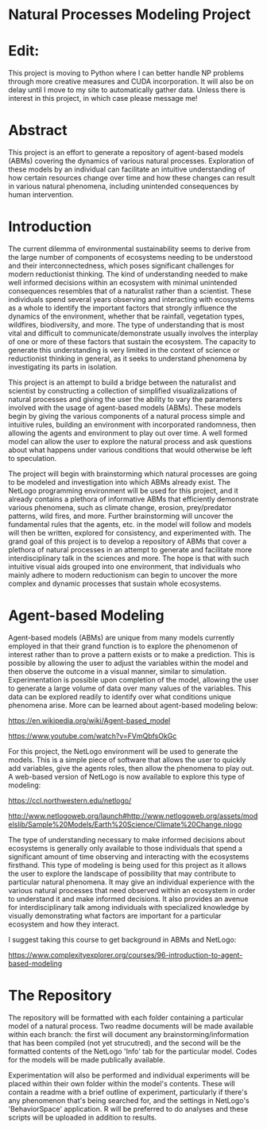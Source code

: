 # Natural Processes Modeling Project

# Edit:
This project is moving to Python where I can better handle NP problems through more creative measures and CUDA incorporation.  It will also be on delay until I move to my site to automatically gather data.  Unless there is interest in this project, in which case please message me!

# Abstract

This project is an effort to generate a repository of agent-based models (ABMs) covering the dynamics of various natural processes.  Exploration of these models by an individual can facilitate an intuitive understanding of how certain resources change over time and how these changes can result in various natural phenomena, including unintended consequences by human intervention.

# Introduction

The current dilemma of environmental sustainability seems to derive from the large number of components of ecosystems needing to be understood and their interconnectedness, which poses significant challenges for modern reductionist thinking.  The kind of understanding needed to make well informed decisions within an ecosystem with minimal unintended consequences resembles that of a naturalist rather than a scientist.  These individuals spend several years observing and interacting with ecosystems as a whole to identify the important factors that strongly influence the dynamics of the environment, whether that be rainfall, vegetation types, wildfires, biodiversity, and more.  The type of understanding that is most vital and difficult to communicate/demonstrate usually involves the interplay of one or more of these factors that sustain the ecosystem.  The capacity to generate this understanding is very limited in the context of science or reductionist thinking in general, as it seeks to understand phenomena by investigating its parts in isolation.  

This project is an attempt to build a bridge between the naturalist and scientist by constructing a collection of simplified visualizalizations of natural processes and giving the user the ability to vary the parameters involved with the usage of agent-based models (ABMs).  These models begin by giving the various components of a natural process simple and intuitive rules, building an environment with incorporated randomness, then allowing the agents and environment to play out over time.  A well formed model can allow the user to explore the natural process and ask questions about what happens under various conditions that would otherwise be left to speculation.

The project will begin with brainstorming which natural processes are going to be modeled and investigation into which ABMs already exist.  The NetLogo programming environment will be used for this project, and it already contains a plethora of informative ABMs that efficiently demonstrate various phenomena, such as climate change, erosion, prey/predator patterns, wild fires, and more.  Further brainstorming will uncover the fundamental rules that the agents, etc. in the model will follow and models will then be written, explored for consistency, and experimented with.  The grand goal of this project is to develop a repository of ABMs that cover a plethora of natural processes in an attempt to generate and facilitate more interdisciplinary talk in the sciences and more.  The hope is that with such intuitive visual aids grouped into one environment, that individuals who mainly adhere to modern reductionism can begin to uncover the more complex and dynamic processes that sustain whole ecosystems.

# Agent-based Modeling

Agent-based models (ABMs) are unique from many models currently employed in that their grand function is to explore the phenomenon of interest rather than to prove a pattern exists or to make a prediction.  This is possible by allowing the user to adjust the variables within the model and then observe the outcome in a visual manner, similar to simulation.  Experimentation is possible upon completion of the model, allowing the user to generate a large volume of data over many values of the variables.  This data can be explored readily to identify over what conditions unique phenomena arise.  More can be learned about agent-based modeling below:

https://en.wikipedia.org/wiki/Agent-based_model

https://www.youtube.com/watch?v=FVmQbfsOkGc

For this project, the NetLogo environment will be used to generate the models.  This is a simple piece of software that allows the user to quickly add variables, give the agents roles, then allow the phenomena to play out.  A web-based version of NetLogo is now available to explore this type of modeling:  

https://ccl.northwestern.edu/netlogo/

http://www.netlogoweb.org/launch#http://www.netlogoweb.org/assets/modelslib/Sample%20Models/Earth%20Science/Climate%20Change.nlogo

The type of understanding necessary to make informed decisions about ecosystems is generally only available to those individuals that spend a significant amount of time observing and interacting with the ecosystems firsthand.  This type of modeling is being used for this project as it allows the user to explore the landscape of possibility that may contribute to particular natural phenomena.  It may give an individual experience with the various natural processes that need observed within an ecosystem in order to understand it and make informed decisions.  It also provides an avenue for interdisciplinary talk among individuals with specialized knowledge by visually demonstrating what factors are important for a particular ecosystem and how they interact.

I suggest taking this course to get background in ABMs and NetLogo:

https://www.complexityexplorer.org/courses/96-introduction-to-agent-based-modeling

# The Repository

The repository will be formatted with each folder containing a particular model of a natural process.  Two readme documents will be made available within each branch: the first will document any brainstorming/information that has been compiled (not yet strucutred), and the second will be the formatted contents of the NetLogo 'Info' tab for the particular model.  Codes for the models will be made publically available.

Experimentation will also be performed and individual experiments will be placed within their own folder within the model's contents.  These will contain a readme with a brief outline of experiment, particularly if there's any phenomenon that's being searched for, and the settings in NetLogo's 'BehaviorSpace' application.  R will be preferred to do analyses and these scripts will be uploaded in addition to results.
